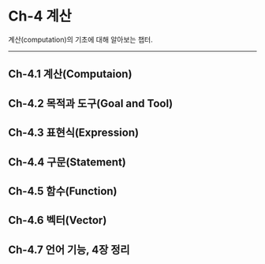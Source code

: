 # Ch-4 계산

계산(computation)의 기초에 대해 알아보는 챕터. 

-------------------------------------------------------

## Ch-4.1 계산(Computaion)

## Ch-4.2 목적과 도구(Goal and Tool)
## Ch-4.3 표현식(Expression)
## Ch-4.4 구문(Statement)
## Ch-4.5 함수(Function)
## Ch-4.6 벡터(Vector)
## Ch-4.7 언어 기능, 4장 정리
